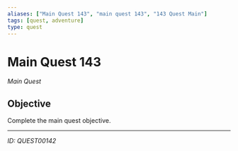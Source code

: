 ```yaml
---
aliases: ["Main Quest 143", "main quest 143", "143 Quest Main"]
tags: [quest, adventure]
type: quest
---
```


# Main Quest 143

*Main Quest*

## Objective
Complete the main quest objective.

---
*ID: QUEST00142*